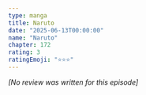 ```yaml
---
type: manga
title: Naruto
date: "2025-06-13T00:00:00"
name: "Naruto"
chapter: 172
rating: 3
ratingEmoji: "⭐️⭐️⭐️"
---
```


_[No review was written for this episode]_